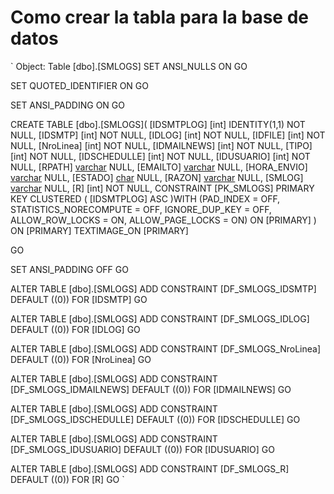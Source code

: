 # Como crear la tabla para la base de datos

`
Object:  Table [dbo].[SMLOGS]
SET ANSI_NULLS ON
GO

SET QUOTED_IDENTIFIER ON
GO

SET ANSI_PADDING ON
GO

CREATE TABLE [dbo].[SMLOGS](
	[IDSMTPLOG] [int] IDENTITY(1,1) NOT NULL,
	[IDSMTP] [int] NOT NULL,
	[IDLOG] [int] NOT NULL,
	[IDFILE] [int] NOT NULL,
	[NroLinea] [int] NOT NULL,
	[IDMAILNEWS] [int] NOT NULL,
	[TIPO] [int] NOT NULL,
	[IDSCHEDULLE] [int] NOT NULL,
	[IDUSUARIO] [int] NOT NULL,
	[RPATH] [varchar](50) NULL,
	[EMAILTO] [varchar](150) NULL,
	[HORA_ENVIO] [varchar](50) NULL,
	[ESTADO] [char](1) NULL,
	[RAZON] [varchar](1000) NULL,
	[SMLOG] [varchar](max) NULL,
	[R] [int] NOT NULL,
 CONSTRAINT [PK_SMLOGS] PRIMARY KEY CLUSTERED 
(
	[IDSMTPLOG] ASC
)WITH (PAD_INDEX = OFF, STATISTICS_NORECOMPUTE = OFF, IGNORE_DUP_KEY = OFF, ALLOW_ROW_LOCKS = ON, ALLOW_PAGE_LOCKS = ON) ON [PRIMARY]
) ON [PRIMARY] TEXTIMAGE_ON [PRIMARY]

GO

SET ANSI_PADDING OFF
GO

ALTER TABLE [dbo].[SMLOGS] ADD  CONSTRAINT [DF_SMLOGS_IDSMTP]  DEFAULT ((0)) FOR [IDSMTP]
GO

ALTER TABLE [dbo].[SMLOGS] ADD  CONSTRAINT [DF_SMLOGS_IDLOG]  DEFAULT ((0)) FOR [IDLOG]
GO

ALTER TABLE [dbo].[SMLOGS] ADD  CONSTRAINT [DF_SMLOGS_NroLinea]  DEFAULT ((0)) FOR [NroLinea]
GO

ALTER TABLE [dbo].[SMLOGS] ADD  CONSTRAINT [DF_SMLOGS_IDMAILNEWS]  DEFAULT ((0)) FOR [IDMAILNEWS]
GO

ALTER TABLE [dbo].[SMLOGS] ADD  CONSTRAINT [DF_SMLOGS_IDSCHEDULLE]  DEFAULT ((0)) FOR [IDSCHEDULLE]
GO

ALTER TABLE [dbo].[SMLOGS] ADD  CONSTRAINT [DF_SMLOGS_IDUSUARIO]  DEFAULT ((0)) FOR [IDUSUARIO]
GO

ALTER TABLE [dbo].[SMLOGS] ADD  CONSTRAINT [DF_SMLOGS_R]  DEFAULT ((0)) FOR [R]
GO
`

